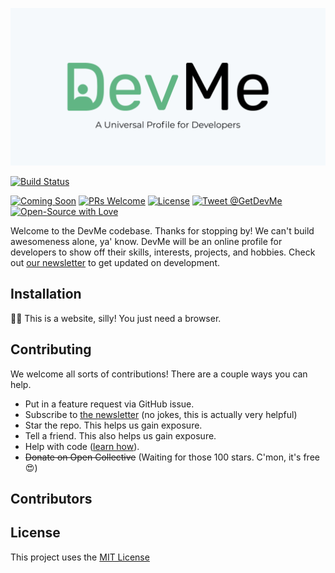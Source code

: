 ![DevMe: A universal profile for developers](https://github.com/greenhousetech/devme/blob/master/assets/post-small.png)

[![Build Status](https://img.shields.io/travis/GreenhouseTech/DevMe/master.svg?style=flat-square)](https://travis-ci.org/GreenhouseTech/DevMe)

[![Coming Soon](https://img.shields.io/badge/Status-Coming%20Soon!-58B27D.svg?style=flat-square)](https://binyam.in/devme)
[![PRs Welcome](https://img.shields.io/badge/PRs-welcome-brightgreen.svg?style=flat-square)](http://makeapullrequest.com)
[![License](https://img.shields.io/github/license/greenhousetech/devme.svg?style=flat-square)](https://github.com/greenhousetech/devme/blob/master/license.md)
[![Tweet @GetDevMe](https://img.shields.io/badge/Twitter-@GetDevMe-55acee.svg?logo=twitter&logoColor=55acee&style=flat-square)](https://twitter.com/getdevme)
[![Open-Source with Love](https://img.shields.io/badge/Open%20Source-with%20🤍-d15d27.svg?style=flat-square&labelColor=e36d25&logoColor=white&logo=open-source-initiative)](https://opensource.org/)

Welcome to the DevMe codebase. Thanks for stopping by! We can't build awesomeness alone, ya' know. DevMe will be an online profile for developers to show off their skills, interests, projects, and hobbies. Check out [our newsletter](https://tinyletter.com/devme) to get updated on development.

## Installation
:woman_facepalming: This is a website, silly! You just need a browser.

## Contributing
We welcome all sorts of contributions! There are a couple ways you can help.
- Put in a feature request via GitHub issue.
- Subscribe to [the newsletter](https://tinyletter.com/devme) (no jokes, this is actually very helpful)
- Star the repo. This helps us gain exposure.
- Tell a friend. This also helps us gain exposure.
- Help with code ([learn how](https://github.com/greenhousetech/devme/blob/master/contributing.md)).
- ~~Donate on Open Collective~~ (Waiting for those 100 stars. C'mon, it's free :heart_eyes:)

## Contributors

## License
This project uses the [MIT License](https://github.com/greenhousetech/devme/blob/master/license.md)
